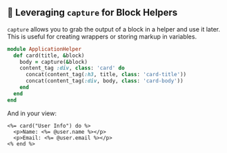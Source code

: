 ## 🎣 Leveraging `capture` for Block Helpers

`capture` allows you to grab the output of a block in a helper and use it later. This is useful for creating wrappers or storing markup in variables.

```ruby
module ApplicationHelper
  def card(title, &block)
    body = capture(&block)
    content_tag :div, class: 'card' do
      concat(content_tag(:h3, title, class: 'card-title'))
      concat(content_tag(:div, body, class: 'card-body'))
    end
  end
end
```

And in your view:

```erb
<%= card("User Info") do %>
  <p>Name: <%= @user.name %></p>
  <p>Email: <%= @user.email %></p>
<% end %>
```
